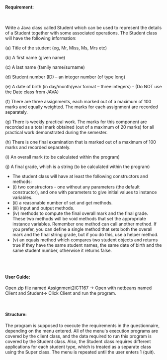#### Requirement:

<br>

Write a Java class called Student which can be used to represent the details of a Student together with some associated operations. The Student class will have the following information:

 (a) Title of the student (eg, Mr, Miss, Ms, Mrs etc)
 
 (b) A first name (given name)
 
 (c) A last name (family name/surname)
 
 
 (d) Student number (ID) – an integer number (of type long)
 
 (e) A date of birth (in day/month/year format – three integers) - (Do NOT use the Date class from JAVA)
 
 (f) There are three assignments, each marked out of a maximum of 100 marks and equally weighted. The marks for each assignment are recorded separately.
 
 (g) There is weekly practical work. The marks for this component are recorded as a total mark obtained (out of a maximum of 20 marks) for all practical work demonstrated during the semester.
 
 (h) There is one final examination that is marked out of a maximum of 100 marks and recorded separately.
 
 (i) An overall mark (to be calculated within the program)
 
 (j) A final grade, which is a string (to be calculated within the program)
- The student class will have at least the following constructors and methods:
- (i) two constructors - one without any parameters (the default constructor), and one with parameters to give initial values to instance variables.
- (ii) a reasonable number of set and get methods.
- (iii) input and output methods.
- (iv) methods to compute the final overall mark and the final grade. These two methods will be void methods that set the appropriate instance variables. Remember one method can call another method. If you prefer, you can define a single method that sets both the overall mark and the final string grade, but if you do this, use a helper method.
- (v) an equals method which compares two student objects and returns true if they have the same student names, the same date of birth and the same student number, otherwise it returns false.

<br><br>

#### User Guide:

Open zip file named Assignment2ICT167 -> Open with netbeans named Client and Student-> Click Client and run the program.

<br>

#### Structure:

The program is supposed to execute the requirements in the questionnaire, depending on the menu entered. All of the menu's execution programs are covered by the client class, and the data required to run this program is covered by the Student class. Also, the Student class requires different applications for each student type, which is treated as a separate class using the Super class. The menu is repeated until the user enters 1 (quit).
